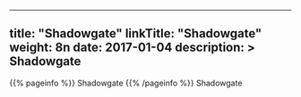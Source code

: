 
---
title: "Shadowgate"
linkTitle: "Shadowgate"
weight: 8n
date: 2017-01-04
description: >
 Shadowgate
---

{{% pageinfo %}}
Shadowgate
{{% /pageinfo %}}
Shadowgate
